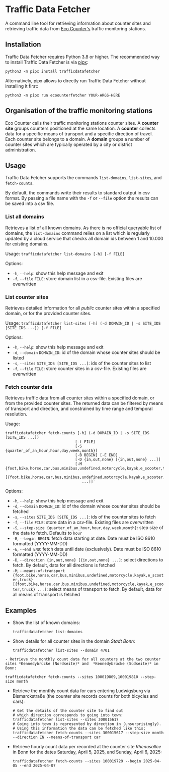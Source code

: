 # Traffic Data Fetcher

A command line tool for retrieving information about counter sites and retrieving 
traffic data from [Eco Counter's](https://www.eco-counter.com/) traffic monitoring stations.

## Installation

Traffic Data Fetcher requires Python 3.8 or higher. 
The recommended way to install Traffic Data Fetcher is via [pipx](https://pipx.pypa.io/):
```shell
python3 -m pipx install trafficdatafetcher
```
Alternatively, pipx allows to directly run Traffic Data Fetcher without installing it first:
```shell
python3 -m pipx run ecoounterfetcher YOUR-ARGS-HERE
```

## Organisation of the traffic monitoring stations

Eco Counter calls their traffic monitoring stations counter sites. 
A **counter site** groups counters positioned at the same location. 
A **counter** collects data for a specific means of transport and a specific direction of travel.
Each counter site belongs to a domain.
A **domain** groups a number of counter sites which are typically operated by a city or district 
administration.

## Usage

Traffic Data Fetcher supports the commands `list-domains`, `list-sites`, and `fetch-counts`.

By default, the commands write their results to standard output in csv format. By passing a file name
with the `-f` or `--file` option the results can be saved into a csv file.

### List all domains

Retrieves a list of all known domains. As there is no official queryable list of domains, the 
`list-domains` command relies on a list which is regularly updated by a cloud service that checks 
all domain ids between 1 and 10.000 for existing domains.

Usage: `trafficdatafetcher list-domains [-h] [-f FILE]`

Options:
 - `-h`, `--help`: show this help message and exit
 - `-f`, `--file` `FILE`: store domain list in a csv-file. Existing files are overwritten

### List counter sites

Retrieves detailed information for all *public* counter sites within a specified domain, or for the 
provided counter sites.

Usage: `trafficdatafetcher list-sites [-h] (-d DOMAIN_ID | -s SITE_IDS [SITE_IDS ...]) [-f FILE]`

Options:
 - `-h`, `--help`: show this help message and exit
 - `-d`, `--domain` `DOMAIN_ID`: id of the domain whose counter sites should be listed
 - `-s`, `--sites` `SITE_IDS [SITE_IDS ...]`: ids of the counter sites to list
 - `-f`, `--file` `FILE`: store counter sites in a csv-file. Existing files are overwritten

### Fetch counter data

Retrieves traffic data from all counter sites within a specified domain, or from the provided counter sites. 
The returned data can be filtered by means of transport and direction, and constrained by time range and temporal 
resolution.

Usage: 
```
trafficdatafetcher fetch-counts [-h] (-d DOMAIN_ID | -s SITE_IDS [SITE_IDS ...]) 
                               [-f FILE] 
                               [-S {quarter_of_an_hour,hour,day,week,month}]
                               [-B BEGIN] [-E END] 
                               [-D {in,out,none} [{in,out,none} ...]]
                               [-M {foot,bike,horse,car,bus,minibus,undefined,motorcycle,kayak,e_scooter,truck} 
                                  [{foot,bike,horse,car,bus,minibus,undefined,motorcycle,kayak,e_scooter,truck} 
                                  ...]]`
```

Options:
 - `-h`, `--help`: show this help message and exit
 - `-d`, `--domain` `DOMAIN_ID`: id of the domain whose counter sites should be fetched
 - `-s`, `--sites` `SITE_IDS [SITE_IDS ...]`: ids of the counter sites to fetch
 - `-f`, `--file` `FILE`: store data in a csv-file. Existing files are overwritten
 - `-S`, `--step-size {quarter_of_an_hour,hour,day,week,month}`: step size of the data to fetch. Defaults to `hour`
 - `-B`, `--begin BEGIN`: fetch data starting at date. Date must be ISO 8610 formatted (YYYY-MM-DD)
 - `-E`, `--end END`: fetch data until date (exclusively). Date must be ISO 8610 formatted (YYYY-MM-DD)
 - `-D`, `--direction {in,out,none} [{in,out,none} ...]`: select directions to fetch. By default, data for all directions is fetched
 - `-M`, `--means-of-transport {foot,bike,horse,car,bus,minibus,undefined,motorcycle,kayak,e_scooter,truck} [{foot,bike,horse,car,bus,minibus,undefined,motorcycle,kayak,e_scooter,truck} ...]`: select means of transport to fetch. By default, data for all means of transport is fetched

## Examples

- Show the list of known domains:
  ```shell
  trafficdatafetcher list-domains
  ```
- Show details for all counter sites in the domain *Stadt Bonn*:
  ```shell
  trafficdatafetcher list-sites --domain 4701
  ```
`- Retrieve the monthly count data for all counters at the two counter sites *Kennedybrücke (Nordseite)* and 
  *Kennedybrücke (Südseite)* in Bonn:`
  ```shell
  trafficdatafetcher fetch-counts --sites 100019809,100019810 --step-size month
  ```
- Retrieve the monthly count data for cars entering Ludwigsburg via Bismarckstraße (the counter 
  site records counts for both bicycles and cars):
  ```shell
  # Get the details of the counter site to find out 
  # which direction corresponds to going into town:
  trafficdatafetcher list-sites --sites 300015617
  # Going into town is represented by direction in (unsurprisingly).
  # Using this information the data can be fetched like this:
  trafficdatafetcher fetch-counts --sites 300015617 --step-size month --direction IN --means-of-transport car
  ```
- Retrieve hourly count data per recorded at the counter site *Rhenusallee* in Bonn for the dates Saturday, April 5, 2025, 
  and Sunday, April 6, 2025:
  ```shell
  trafficdatafetcher fetch-counts --sites 100019729 --begin 2025-04-05 --end 2025-04-07
  ```